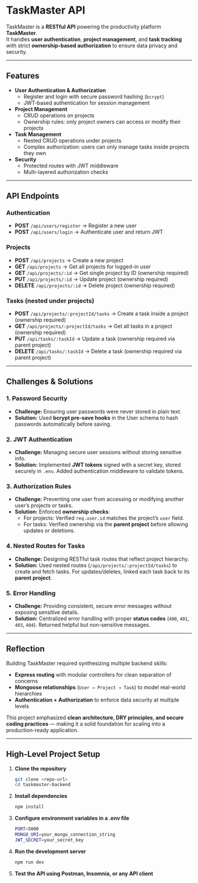 # TaskMaster API  

TaskMaster is a **RESTful API** powering the productivity platform **TaskMaster**.  
It handles **user authentication**, **project management**, and **task tracking** with strict **ownership-based authorization** to ensure data privacy and security.  

---

## Features  

- **User Authentication & Authorization**
  - Register and login with secure password hashing (`bcrypt`)
  - JWT-based authentication for session management  
- **Project Management**
  - CRUD operations on projects
  - Ownership rules: only project owners can access or modify their projects  
- **Task Management**
  - Nested CRUD operations under projects
  - Complex authorization: users can only manage tasks inside projects they own  
- **Security**
  - Protected routes with JWT middleware
  - Multi-layered authorization checks  

---

## API Endpoints  

### Authentication  
- **POST** `/api/users/register` → Register a new user  
- **POST** `/api/users/login` → Authenticate user and return JWT  

### Projects  
- **POST** `/api/projects` → Create a new project  
- **GET** `/api/projects` → Get all projects for logged-in user  
- **GET** `/api/projects/:id` → Get single project by ID (ownership required)  
- **PUT** `/api/projects/:id` → Update project (ownership required)  
- **DELETE** `/api/projects/:id` → Delete project (ownership required)  

### Tasks (nested under projects)  
- **POST** `/api/projects/:projectId/tasks` → Create a task inside a project (ownership required)  
- **GET** `/api/projects/:projectId/tasks` → Get all tasks in a project (ownership required)  
- **PUT** `/api/tasks/:taskId` → Update a task (ownership required via parent project)  
- **DELETE** `/api/tasks/:taskId` → Delete a task (ownership required via parent project)  

---

## Challenges & Solutions  

### 1. **Password Security**
- **Challenge:** Ensuring user passwords were never stored in plain text.  
- **Solution:** Used **bcrypt pre-save hooks** in the User schema to hash passwords automatically before saving.  

### 2. **JWT Authentication**
- **Challenge:** Managing secure user sessions without storing sensitive info.  
- **Solution:** Implemented **JWT tokens** signed with a secret key, stored securely in `.env`. Added authentication middleware to validate tokens.  

### 3. **Authorization Rules**
- **Challenge:** Preventing one user from accessing or modifying another user’s projects or tasks.  
- **Solution:** Enforced **ownership checks**:
  - For projects: Verified `req.user.id` matches the project’s `user` field.  
  - For tasks: Verified ownership via the **parent project** before allowing updates or deletions.  

### 4. **Nested Routes for Tasks**
- **Challenge:** Designing RESTful task routes that reflect project hierarchy.  
- **Solution:** Used nested routes (`/api/projects/:projectId/tasks`) to create and fetch tasks. For updates/deletes, linked each task back to its **parent project**.  

### 5. **Error Handling**
- **Challenge:** Providing consistent, secure error messages without exposing sensitive details.  
- **Solution:** Centralized error handling with proper **status codes** (`400`, `401`, `403`, `404`). Returned helpful but non-sensitive messages.  

---

## Reflection  

Building TaskMaster required synthesizing multiple backend skills:
- **Express routing** with modular controllers for clean separation of concerns  
- **Mongoose relationships** (`User → Project → Task`) to model real-world hierarchies  
- **Authentication + Authorization** to enforce data security at multiple levels  

This project emphasized **clean architecture, DRY principles, and secure coding practices** — making it a solid foundation for scaling into a production-ready application.  

---

## High-Level Project Setup  

1. **Clone the repository**  
   ```bash
   git clone <repo-url>
   cd taskmaster-backend

2. **Install dependencies**
   ```bash
   npm install

3. **Configure environment variables in a .env file**
    ```bash
   PORT=5000
   MONGO_URI=your_mongo_connection_string
   JWT_SECRET=your_secret_key

4. **Run the development server**
    ```bash
   npm run dev

5. **Test the API using Postman, Insomnia, or any API client**